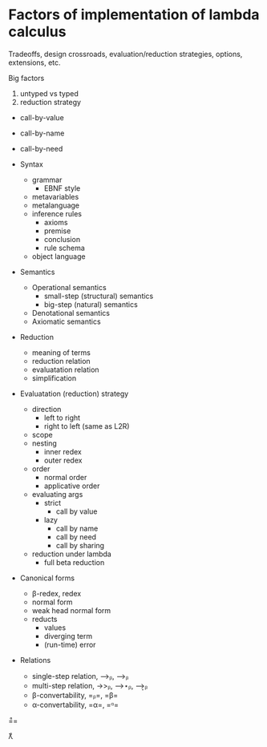 # Factors of implementation of lambda calculus

Tradeoffs, design crossroads, evaluation/reduction strategies, options, extensions, etc.

Big factors
1. untyped vs typed
2. reduction strategy
  - call-by-value
  - call-by-name
  - call-by-need


- Syntax
  - grammar
    - EBNF style
  - metavariables
  - metalanguage
  - inference rules
    - axioms
    - premise
    - conclusion
    - rule schema
  - object language

- Semantics
  - Operational semantics
    - small-step (structural) semantics
    - big-step (natural) semantics
  - Denotational semantics
  - Axiomatic semantics

- Reduction
  - meaning of terms
  - reduction relation
  - evaluatation relation
  - simplification

- Evaluatation (reduction) strategy
  - direction
    - left to right
    - right to left (same as L2R)
  - scope
  - nesting
    - inner redex
    - outer redex
  - order
    - normal order
    - applicative order
  - evaluating args
    - strict
      - call by value
    - lazy
      - call by name
      - call by need
      - call by sharing
  - reduction under lambda
    - full beta reduction

- Canonical forms
  - β-redex, redex
  - normal form
  - weak head normal form
  - reducts
    - values
    - diverging term
    - (run-time) error

- Relations
  - single-step relation, ⟶ᵦ, -->ᵦ
  - multi-step relation, ->>ᵦ, ⟶⋆ᵦ, ⟶͙ᵦ
  - β-convertability, =ᵦ=, =β=
  - α-convertability, =α=, =ᵅ=

=ᷧ=

λᷧ
